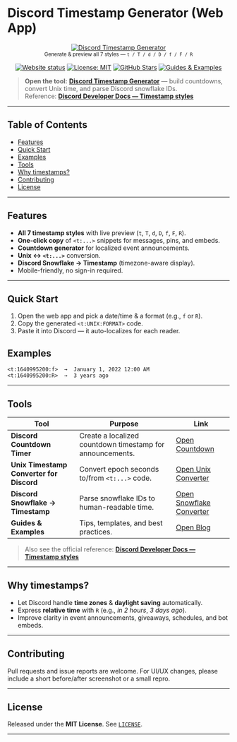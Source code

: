 # Discord Timestamp Generator (Web App)

<p align="center">
  <a href="https://discordtimestamp.online">
    <img alt="Discord Timestamp Generator" src="https://img.shields.io/badge/Discord%20Timestamp%20Generator-Web%20App-blue" />
  </a><br/>
  <sub>Generate & preview all 7 styles — <code>t / T / d / D / f / F / R</code></sub>
</p>

<p align="center">
  <a href="https://discordtimestamp.online"><img alt="Website status" src="https://img.shields.io/website?url=https%3A%2F%2Fdiscordtimestamp.online" /></a>
  <a href="LICENSE"><img alt="License: MIT" src="https://img.shields.io/badge/License-MIT-green.svg" /></a>
  <a href="https://github.com/mortyxiao/discordtimestamp/stargazers"><img alt="GitHub Stars" src="https://img.shields.io/github/stars/mortyxiao/discordtimestamp?style=social" /></a>
  <a href="https://discordtimestamp.online/blog"><img alt="Guides & Examples" src="https://img.shields.io/badge/Guides-%26%20Examples-informational" /></a>
</p>

> **Open the tool:** **[Discord Timestamp Generator](https://discordtimestamp.online)** — build countdowns, convert Unix time, and parse Discord snowflake IDs.  
> Reference: **[Discord Developer Docs — Timestamp styles](https://discord.com/developers/docs/reference#message-formatting-timestamp-styles)**

---

## Table of Contents
- [Features](#features)
- [Quick Start](#quick-start)
- [Examples](#examples)
- [Tools](#tools)
- [Why timestamps?](#why-timestamps)
- [Contributing](#contributing)
- [License](#license)

---

## Features
- **All 7 timestamp styles** with live preview (`t`, `T`, `d`, `D`, `f`, `F`, `R`).
- **One-click copy** of `<t:...>` snippets for messages, pins, and embeds.
- **Countdown generator** for localized event announcements.
- **Unix ↔ `<t:...>`** conversion.
- **Discord Snowflake → Timestamp** (timezone-aware display).
- Mobile-friendly, no sign-in required.

---

## Quick Start
1. Open the web app and pick a date/time & a format (e.g., `f` or `R`).  
2. Copy the generated `<t:UNIX:FORMAT>` code.  
3. Paste it into Discord — it auto-localizes for each reader.

## Examples
```text
<t:1640995200:f>  →  January 1, 2022 12:00 AM
<t:1640995200:R>  →  3 years ago
```

---

## Tools

| Tool | Purpose | Link |
|---|---|---|
| **Discord Countdown Timer** | Create a localized countdown timestamp for announcements. | [Open Countdown](https://discordtimestamp.online/countdown) |
| **Unix Timestamp Converter for Discord** | Convert epoch seconds to/from `<t:...>` code. | [Open Unix Converter](https://discordtimestamp.online/unix) |
| **Discord Snowflake → Timestamp** | Parse snowflake IDs to human-readable time. | [Open Snowflake Converter](https://discordtimestamp.online/snowflake) |
| **Guides & Examples** | Tips, templates, and best practices. | [Open Blog](https://discordtimestamp.online/blog) |

> Also see the official reference: **[Discord Developer Docs — Timestamp styles](https://discord.com/developers/docs/reference#message-formatting-timestamp-styles)**

---

## Why timestamps?
- Let Discord handle **time zones** & **daylight saving** automatically.
- Express **relative time** with `R` (e.g., *in 2 hours*, *3 days ago*).
- Improve clarity in event announcements, giveaways, schedules, and bot embeds.

---

## Contributing
Pull requests and issue reports are welcome. For UI/UX changes, please include a short before/after screenshot or a small repro.

---

## License
Released under the **MIT License**. See [`LICENSE`](./LICENSE).

---
